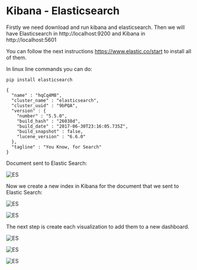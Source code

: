 # Kibana - Elasticsearch

Firstly we need download and run kibana and elasticsearch. Then we will have Elasticsearch in http://localhost:9200 and Kibana in http://localhost:5601

You can follow the next instructions https://www.elastic.co/start to install all of them.

In linux line commands you can do:

```pip install elasticsearch```


```
{
  "name" : "hqCq4M8",
  "cluster_name" : "elasticsearch",
  "cluster_uuid" : "9bPQA",
  "version" : {
    "number" : "5.5.0",
    "build_hash" : "26038d",
    "build_date" : "2017-06-30T23:16:05.735Z",
    "build_snapshot" : false,
    "lucene_version" : "6.6.0"
  },
  "tagline" : "You Know, for Search"
}
```

Document sent to Elastic Search:

![ES](doc_elastic.png)

Now we create a new index in Kibana for the document that we sent to Elastic Search:

![ES](c_index.png)

![ES](n_index.png)


The next step is create each visualization to add them to a new dashboard.

![ES](visualize.png)

![ES](weather.png)

![ES](dashboard.png)

